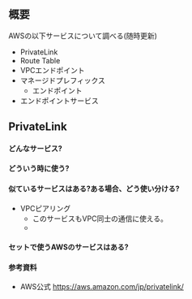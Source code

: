 ## 概要
AWSの以下サービスについて調べる(随時更新)
 - PrivateLink
 - Route Table
 - VPCエンドポイント
 - マネージドプレフィックス
     - エンドポイント
 - エンドポイントサービス

## PrivateLink
#### どんなサービス?


#### どういう時に使う?

#### 似ているサービスはある?ある場合、どう使い分ける?
 - VPCピアリング
   - このサービスもVPC同士の通信に使える。
   - 

#### セットで使うAWSのサービスはある?

#### 参考資料
 - AWS公式 https://aws.amazon.com/jp/privatelink/
